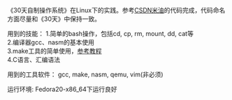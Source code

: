 《30天自制操作系统》在Linux下的实践。参考[CSDN米油](http://blog.csdn.net/h397916230)的代码完成，代码命名方面尽量和《30天》中保持一致。

用到的技能：
1.简单的bash操作，包括cd, cp, rm, mount, dd, cat等  
2.编译器gcc、nasm的基本使用  
3.make工具的简单使用，[参考教程](http://chriszz.com/blog/2013/11/08/easy-makefile/)  
4.C语言、汇编语法  

用到的工具软件：
gcc, make, nasm, qemu, vim(非必须)

运行环境:
Fedora20-x86_64下运行良好
